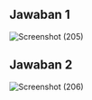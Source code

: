 ## Jawaban 1
![Screenshot (205)](https://github.com/user-attachments/assets/e5a24c69-c3f6-47c0-aaa4-baa76846444a)

## Jawaban 2
![Screenshot (206)](https://github.com/user-attachments/assets/420d2c3a-ac9b-4c31-bbfc-c3bbb1ffea1f)

